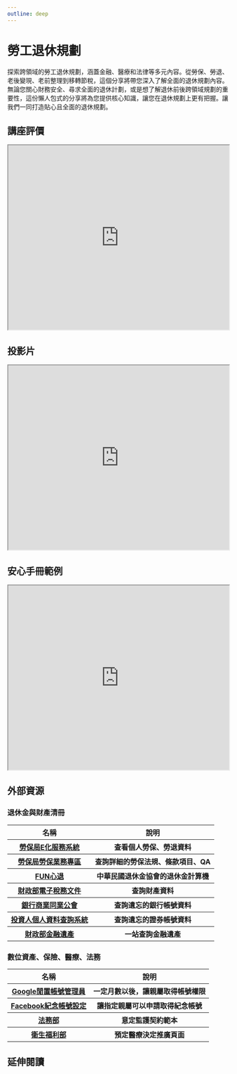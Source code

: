 ```yaml
---
outline: deep
---
```


# 勞工退休規劃

探索跨領域的勞工退休規劃，涵蓋金融、醫療和法律等多元內容。從勞保、勞退、老後變現、老前整理到移轉節稅，這個分享將帶您深入了解全面的退休規劃內容。無論您關心財務安全、尋求全面的退休計劃，或是想了解退休前後跨領域規劃的重要性，這份懶人包式的分享將為您提供核心知識，讓您在退休規劃上更有把握。讓我們一同打造貼心且全面的退休規劃。

## 講座評價

<iframe src="https://docs.google.com/spreadsheets/d/e/2PACX-1vROu9agTusNXkbj8TxZKGouww4J7qXIikOUFAgTex9qQuXpKXVODec913TI3_I6hNwxU5De4AUI-BMu/pubhtml?widget=true&amp;headers=false"  width="100%" height="420"></iframe>

## 投影片

<iframe
src="https://docs.google.com/presentation/d/e/2PACX-1vR3dFAEAcS7-utuE-RIRKm-nz5kUWdM4VJc2njEos01vLX4kqCXrXWMqoLTaBfzqXLoUG3ov5cfdrcA/embed?start=false&loop=false&delayms=3000"
width="100%" height="420" allowfullscreen="true" mozallowfullscreen="true"
webkitallowfullscreen="true"></iframe>

## 安心手冊範例

<iframe src="https://docs.google.com/spreadsheets/d/e/2PACX-1vQQMDRSSS7lVSRJyYtL2yWM8V4i2Z9OSyz4QIaMFvOO0K-Rb-gyDLJG5dygSMrg5vTpAnshIYl49gpA/pubhtml?widget=true&amp;headers=false" width="100%" height="420" allowfullscreen="true" mozallowfullscreen="true"
webkitallowfullscreen="true"></iframe>

## 外部資源

### 退休金與財產清冊

<table>
    <thead>
        <tr>
            <th>名稱</th>
            <th>說明</th>
        </tr>
    </thead>
    <tbody>
        <tr>
            <th>
                <a href="https://edesk.bli.gov.tw/me/#/na/login" target="_blank">
                   勞保局E化服務系統
                </a>
            </th>
            <th>查看個人勞保、勞退資料</th>
        </tr>
        <tr>
            <th>
                <a href="https://www.bli.gov.tw/0000002.html" target="_blank">
                   勞保局勞保業務專區
                </a>
            </th>
            <th>查詢詳細的勞保法規、條款項目、QA</th>
        </tr>
        <tr>
            <th>
                <a href="https://rfa.pension.org.tw/RetireComputer-Person" target="_blank">
                   FUN心退
                </a>
            </th>
            <th>中華民國退休金協會的退休金計算機</th>
        </tr>
        <tr>
            <th>
                <a href="https://www.etax.nat.gov.tw/etwmain/etw108w" target="_blank">
                   財政部電子稅務文件
                </a>
            </th>
            <th>查詢財產資料</th>
        </tr>
        <tr>
            <th>
                <a href="https://www.ba.org.tw/PublicInformation/BusinessDetail/31?AspxAutoDetectCookieSupport=1" target="_blank">
                   銀行商業同業公會
                </a>
            </th>
            <th>查詢遺忘的銀行帳號資料</th>
        </tr>
        <tr>
            <th>
                <a href="https://investor.twse.com.tw" target="_blank">
                   投資人個人資料查詢系統
                </a>
            </th>
            <th>查詢遺忘的證券帳號資料</th>
        </tr>
        <tr>
            <th>
                <a href="https://tax.nat.gov.tw/alltax-declare.html?id=31" target="_blank">
                   財政部金融遺產
                </a>
            </th>
            <th>一站查詢金融遺產</th>
        </tr>
    </tbody>
</table>

### 數位資產、保險、醫療、法務

<table>
    <thead>
        <tr>
            <th>名稱</th>
            <th>說明</th>
        </tr>
    </thead>
    <tbody>
        <tr>
            <th>
                <a href="https://support.google.com/accounts/answer/3036546?sjid=9983159482626828160-AP" target="_blank">
                   Google閒置帳號管理員
                </a>
            </th>
            <th>一定月數以後，讓親屬取得帳號權限</th>
        </tr>
        <tr>
            <th>
                <a href="https://www.facebook.com/help/99133559431313?helpref=hc_fnav" target="_blank">
                   Facebook紀念帳號設定
                </a>
            </th>
            <th>讓指定親屬可以申請取得紀念帳號</th>
        </tr>
        <tr>
            <th>
                <a href="https://www.moj.gov.tw/2204/2528/2529/2530/2533/12401/" target="_blank">
                   法務部
                </a>
            </th>
            <th>意定監護契約範本</th>
        </tr>
        <tr>
            <th>
                <a href="https://hpcod.mohw.gov.tw/HospWeb/RWD/PageType/acp/introduction.aspx" target="_blank">
                   衛生福利部
                </a>
            </th>
            <th>預定醫療決定推廣頁面</th>
        </tr>
    </tbody>
</table>

## 延伸閱讀

<Books :modelValue="bookGroup"></Books>

<script setup>

import Books from '../components/books.vue'
const bookGroup = [
    {
        id: '11100764608',
        name: '當爸媽過了65歲：你一定要知道的醫療、長照、財務、法律知識',
        desc: `<p>一本寫給上班族的知老實用手冊</p>
<p>照顧父母，也為未來的自己做準備</p>
<p>關於「老」，我們知道的太少，準備的也太少。</p>
<p>不管是父母的，或是你自己的。</p>
<p>面對「老之將至」，你要倉皇的摸索，還是優雅的預習？</p>
`,
    },
]
</script>
